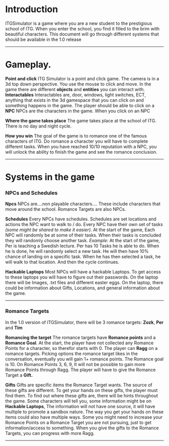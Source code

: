 # Introduction

ITGSimulator is a game where you are a new student to the prestigious school of ITG. When you enter the school, you find it filled to the brim with beautiful characters. This document will go through different systems that should be available in the 1.0 release

---
# Gameplay.

**Point and click**
	ITG Simulator is a point and click game. The camera is in a 3d top down perspective. You use the mouse to click and move. In the game there are different **objects** and **entities** you can interact with.
		**Interactables**
			Interactables are, door, windows, light switches, ECT, anything that exists in the 3d gamespace that you can click on and something happens in the game.  The player should be able to click on a 
		**NPC**
			NPCs are the characters in the game. When you click on an NPC

**Where the game takes place**
	The game takes place at the school of ITG. There is no day and night cycle.

**How you win**
	The goal of the game is to romance one of the famous characters of ITG. Do romance a character you will have to complete different tasks. When you have reached 10/10 reputation with a NPC, you will unlock the ability to finish the game and see the romance conclusion.

---
# Systems in the game



### NPCs and Schedules

**Npcs**
	NPCs are....non playable characters.... These include characters that move around the school. Romance Targets are also NPCs.

**Schedules**
	Every NPCs have schedules. Schedules are set locations and actions the NPC want to walk to / do. Every NPC have their own set of tasks *(some might be shared to make it easier)*. At the start of the game, Each NPC will randomly be at some of their tasks. When their tasks is concluded they will randomly choose another task.
		*Example:*
			At the start of the game, Per is teaching a Swedish lecture. Per has 10 Tasks he is able to do. When he is done, he will randomly select a new task. He will then have 10% chance of landing on a specific task. When he has then selected a task, he will  walk to that location. And then the cycle continues.

**Hackable Laptops**
	Most NPCs will have a hackable Laptops. To get access to these laptops you will have to figure out their passwords. On the laptop there will be Images, .txt files and different easter eggs. On the laptop, there could be information about Gifts, Locations, and general information about the game.

---
### Romance Targets
In the 1.0 version of ITGSimulator, there will be 3 romance targets: **Zozk**, **Per** and **Tim**

**Romancing the target**
	The romance targets have **Romance points** and a **Romance Goal**. At the start, the player have not collected any Romance Points for a character, so therefor starts with 0. The player can **Ragg** on a romance targets. Picking options the romance target likes in the conversation, eventually you will gain 1+ romance points. The Romance goal is 10. On Romance Points 3, 6, 9, It will not be possible to gain more Romance Points through Ragg. The player will have to give the Romance Target a **Gift.** 

**Gifts**
	Gifts are specific items the Romance Target wants. The source of these gifts are different. To get your hands on these gifts, the player must find them. To find out where these gifts are, there will be hints throughout the game. Some characters will tell you, some information might be on **Hackable Laptops**, The information will not have one source, it will have multiple to promote a sandbox nature. The way you get your hands on these items could also have multiple ways. Some you might need to increase your Romance Points on a Romance Target you are not pursuing, just to get information/access to something. When you give the gifts to the Romance Targets, you can progress with more Ragg.

---
